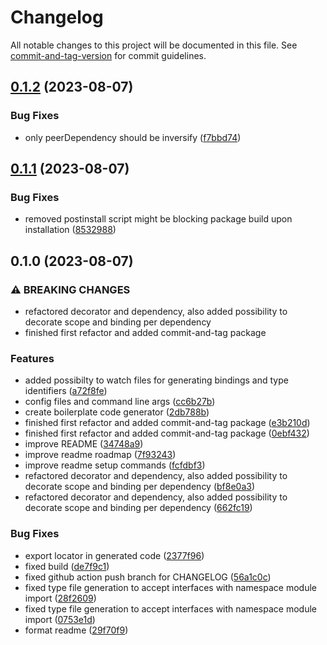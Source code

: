 # Changelog

All notable changes to this project will be documented in this file. See [commit-and-tag-version](https://github.com/absolute-version/commit-and-tag-version) for commit guidelines.

## [0.1.2](https://github.com/mrmilu/inversify-generator/compare/v0.1.1...v0.1.2) (2023-08-07)

### Bug Fixes

- only peerDependency should be inversify ([f7bbd74](https://github.com/mrmilu/inversify-generator/commit/f7bbd747359febf25dddeb0596e4612a1e940082))

## [0.1.1](https://github.com/mrmilu/inversify-generator/compare/v0.1.0...v0.1.1) (2023-08-07)

### Bug Fixes

- removed postinstall script might be blocking package build upon installation ([8532988](https://github.com/mrmilu/inversify-generator/commit/8532988c7d93f4a83890d49813bfb5f9b04f77fa))

## 0.1.0 (2023-08-07)

### ⚠ BREAKING CHANGES

- refactored decorator and dependency, also added possibility to decorate scope and binding per dependency
- finished first refactor and added commit-and-tag package

### Features

- added possibilty to watch files for generating bindings and type identifiers ([a72f8fe](https://github.com/mrmilu/inversify-generator/commit/a72f8febd445fa1cdd94055269f49fb9d62d6967))
- config files and command line args ([cc6b27b](https://github.com/mrmilu/inversify-generator/commit/cc6b27b888f9841d7bea90b076edf3ae95d5caf6))
- create boilerplate code generator ([2db788b](https://github.com/mrmilu/inversify-generator/commit/2db788b8f95aa96f5bfe94d6528ddf88b413f73c))
- finished first refactor and added commit-and-tag package ([e3b210d](https://github.com/mrmilu/inversify-generator/commit/e3b210d9d2c4d7cadef805d6d30aafb85f7acd75))
- finished first refactor and added commit-and-tag package ([0ebf432](https://github.com/mrmilu/inversify-generator/commit/0ebf4322388df5f413433978c0017920530fef8d))
- improve README ([34748a9](https://github.com/mrmilu/inversify-generator/commit/34748a99236d922e8364d464c5cb00e4e4b68271))
- improve readme roadmap ([7f93243](https://github.com/mrmilu/inversify-generator/commit/7f9324394b30f68372cfa808b9e7c72d163eb8c5))
- improve readme setup commands ([fcfdbf3](https://github.com/mrmilu/inversify-generator/commit/fcfdbf314ed21e6c46bb670e756fa7e66dafc443))
- refactored decorator and dependency, also added possibility to decorate scope and binding per dependency ([bf8e0a3](https://github.com/mrmilu/inversify-generator/commit/bf8e0a3246b95fac72241f3045820f2920448ee8))
- refactored decorator and dependency, also added possibility to decorate scope and binding per dependency ([662fc19](https://github.com/mrmilu/inversify-generator/commit/662fc198986cffa26399cb1c4edbd4cbe0211b28))

### Bug Fixes

- export locator in generated code ([2377f96](https://github.com/mrmilu/inversify-generator/commit/2377f9646580c7057a5220095222a9aebab9818e))
- fixed build ([de7f9c1](https://github.com/mrmilu/inversify-generator/commit/de7f9c143567c5f567c5e90562cf8fecbef40169))
- fixed github action push branch for CHANGELOG ([56a1c0c](https://github.com/mrmilu/inversify-generator/commit/56a1c0c767f45648d3517fc7196ba649ec1dd3b8))
- fixed type file generation to accept interfaces with namespace module import ([28f2609](https://github.com/mrmilu/inversify-generator/commit/28f2609a71dff4b3fabd888e321740001f3c938c))
- fixed type file generation to accept interfaces with namespace module import ([0753e1d](https://github.com/mrmilu/inversify-generator/commit/0753e1dafc22bc0b68dd684654800766019ab8aa))
- format readme ([29f70f9](https://github.com/mrmilu/inversify-generator/commit/29f70f9034d0a762f6aadca77b09fabdbafc3661))
